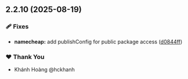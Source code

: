 ## 2.2.10 (2025-08-19)

### 🩹 Fixes

- **namecheap:** add publishConfig for public package access ([d0844ff](https://github.com/hckhanh/pulumi-any-terraform/commit/d0844ff))

### ❤️ Thank You

- Khánh Hoàng @hckhanh